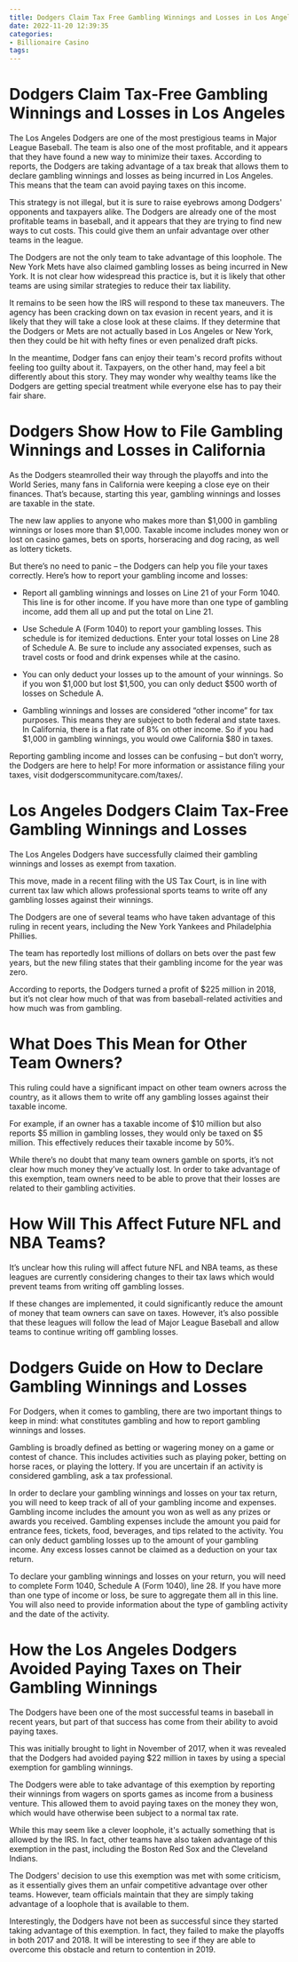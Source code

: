 ```yaml
---
title: Dodgers Claim Tax Free Gambling Winnings and Losses in Los Angeles
date: 2022-11-20 12:39:35
categories:
- Billionaire Casino
tags:
---
```



#  Dodgers Claim Tax-Free Gambling Winnings and Losses in Los Angeles

The Los Angeles Dodgers are one of the most prestigious teams in Major League Baseball. The team is also one of the most profitable, and it appears that they have found a new way to minimize their taxes. According to reports, the Dodgers are taking advantage of a tax break that allows them to declare gambling winnings and losses as being incurred in Los Angeles. This means that the team can avoid paying taxes on this income.

This strategy is not illegal, but it is sure to raise eyebrows among Dodgers' opponents and taxpayers alike. The Dodgers are already one of the most profitable teams in baseball, and it appears that they are trying to find new ways to cut costs. This could give them an unfair advantage over other teams in the league.

The Dodgers are not the only team to take advantage of this loophole. The New York Mets have also claimed gambling losses as being incurred in New York. It is not clear how widespread this practice is, but it is likely that other teams are using similar strategies to reduce their tax liability.

It remains to be seen how the IRS will respond to these tax maneuvers. The agency has been cracking down on tax evasion in recent years, and it is likely that they will take a close look at these claims. If they determine that the Dodgers or Mets are not actually based in Los Angeles or New York, then they could be hit with hefty fines or even penalized draft picks.

In the meantime, Dodger fans can enjoy their team's record profits without feeling too guilty about it. Taxpayers, on the other hand, may feel a bit differently about this story. They may wonder why wealthy teams like the Dodgers are getting special treatment while everyone else has to pay their fair share.

#  Dodgers Show How to File Gambling Winnings and Losses in California

As the Dodgers steamrolled their way through the playoffs and into the World Series, many fans in California were keeping a close eye on their finances. That’s because, starting this year, gambling winnings and losses are taxable in the state.

The new law applies to anyone who makes more than $1,000 in gambling winnings or loses more than $1,000. Taxable income includes money won or lost on casino games, bets on sports, horseracing and dog racing, as well as lottery tickets.

But there’s no need to panic – the Dodgers can help you file your taxes correctly. Here’s how to report your gambling income and losses:

- Report all gambling winnings and losses on Line 21 of your Form 1040. This line is for other income. If you have more than one type of gambling income, add them all up and put the total on Line 21.

- Use Schedule A (Form 1040) to report your gambling losses. This schedule is for itemized deductions. Enter your total losses on Line 28 of Schedule A. Be sure to include any associated expenses, such as travel costs or food and drink expenses while at the casino.

- You can only deduct your losses up to the amount of your winnings. So if you won $1,000 but lost $1,500, you can only deduct $500 worth of losses on Schedule A.

- Gambling winnings and losses are considered “other income” for tax purposes. This means they are subject to both federal and state taxes. In California, there is a flat rate of 8% on other income. So if you had $1,000 in gambling winnings, you would owe California $80 in taxes.

Reporting gambling income and losses can be confusing – but don’t worry, the Dodgers are here to help! For more information or assistance filing your taxes, visit dodgerscommunitycare.com/taxes/.

#  Los Angeles Dodgers Claim Tax-Free Gambling Winnings and Losses

The Los Angeles Dodgers have successfully claimed their gambling winnings and losses as exempt from taxation.

This move, made in a recent filing with the US Tax Court, is in line with current tax law which allows professional sports teams to write off any gambling losses against their winnings.

The Dodgers are one of several teams who have taken advantage of this ruling in recent years, including the New York Yankees and Philadelphia Phillies.

The team has reportedly lost millions of dollars on bets over the past few years, but the new filing states that their gambling income for the year was zero.

According to reports, the Dodgers turned a profit of $225 million in 2018, but it’s not clear how much of that was from baseball-related activities and how much was from gambling.

# What Does This Mean for Other Team Owners?

This ruling could have a significant impact on other team owners across the country, as it allows them to write off any gambling losses against their taxable income.

For example, if an owner has a taxable income of $10 million but also reports $5 million in gambling losses, they would only be taxed on $5 million. This effectively reduces their taxable income by 50%.

While there’s no doubt that many team owners gamble on sports, it’s not clear how much money they’ve actually lost. In order to take advantage of this exemption, team owners need to be able to prove that their losses are related to their gambling activities.

# How Will This Affect Future NFL and NBA Teams?

It’s unclear how this ruling will affect future NFL and NBA teams, as these leagues are currently considering changes to their tax laws which would prevent teams from writing off gambling losses.

If these changes are implemented, it could significantly reduce the amount of money that team owners can save on taxes. However, it’s also possible that these leagues will follow the lead of Major League Baseball and allow teams to continue writing off gambling losses.

#  Dodgers Guide on How to Declare Gambling Winnings and Losses

For Dodgers, when it comes to gambling, there are two important things to keep in mind: what constitutes gambling and how to report gambling winnings and losses.

Gambling is broadly defined as betting or wagering money on a game or contest of chance. This includes activities such as playing poker, betting on horse races, or playing the lottery. If you are uncertain if an activity is considered gambling, ask a tax professional.

In order to declare your gambling winnings and losses on your tax return, you will need to keep track of all of your gambling income and expenses. Gambling income includes the amount you won as well as any prizes or awards you received. Gambling expenses include the amount you paid for entrance fees, tickets, food, beverages, and tips related to the activity. You can only deduct gambling losses up to the amount of your gambling income. Any excess losses cannot be claimed as a deduction on your tax return.

To declare your gambling winnings and losses on your return, you will need to complete Form 1040, Schedule A (Form 1040), line 28. If you have more than one type of income or loss, be sure to aggregate them all in this line. You will also need to provide information about the type of gambling activity and the date of the activity.

#  How the Los Angeles Dodgers Avoided Paying Taxes on Their Gambling Winnings

The Dodgers have been one of the most successful teams in baseball in recent years, but part of that success has come from their ability to avoid paying taxes.

This was initially brought to light in November of 2017, when it was revealed that the Dodgers had avoided paying $22 million in taxes by using a special exemption for gambling winnings.

The Dodgers were able to take advantage of this exemption by reporting their winnings from wagers on sports games as income from a business venture. This allowed them to avoid paying taxes on the money they won, which would have otherwise been subject to a normal tax rate.

While this may seem like a clever loophole, it's actually something that is allowed by the IRS. In fact, other teams have also taken advantage of this exemption in the past, including the Boston Red Sox and the Cleveland Indians.

The Dodgers' decision to use this exemption was met with some criticism, as it essentially gives them an unfair competitive advantage over other teams. However, team officials maintain that they are simply taking advantage of a loophole that is available to them.

Interestingly, the Dodgers have not been as successful since they started taking advantage of this exemption. In fact, they failed to make the playoffs in both 2017 and 2018. It will be interesting to see if they are able to overcome this obstacle and return to contention in 2019.